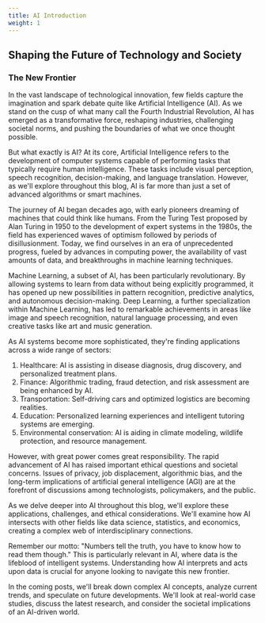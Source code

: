 ```yaml
---
title: AI Introduction
weight: 1
---
```

## Shaping the Future of Technology and Society

### The New Frontier

In the vast landscape of technological innovation, few fields capture the imagination and spark debate quite like Artificial Intelligence (AI). As we stand on the cusp of what many call the Fourth Industrial Revolution, AI has emerged as a transformative force, reshaping industries, challenging societal norms, and pushing the boundaries of what we once thought possible.

But what exactly is AI? At its core, Artificial Intelligence refers to the development of computer systems capable of performing tasks that typically require human intelligence. These tasks include visual perception, speech recognition, decision-making, and language translation. However, as we'll explore throughout this blog, AI is far more than just a set of advanced algorithms or smart machines.

The journey of AI began decades ago, with early pioneers dreaming of machines that could think like humans. From the Turing Test proposed by Alan Turing in 1950 to the development of expert systems in the 1980s, the field has experienced waves of optimism followed by periods of disillusionment. Today, we find ourselves in an era of unprecedented progress, fueled by advances in computing power, the availability of vast amounts of data, and breakthroughs in machine learning techniques.

Machine Learning, a subset of AI, has been particularly revolutionary. By allowing systems to learn from data without being explicitly programmed, it has opened up new possibilities in pattern recognition, predictive analytics, and autonomous decision-making. Deep Learning, a further specialization within Machine Learning, has led to remarkable achievements in areas like image and speech recognition, natural language processing, and even creative tasks like art and music generation.

As AI systems become more sophisticated, they're finding applications across a wide range of sectors:

1. Healthcare: AI is assisting in disease diagnosis, drug discovery, and personalized treatment plans.
2. Finance: Algorithmic trading, fraud detection, and risk assessment are being enhanced by AI.
3. Transportation: Self-driving cars and optimized logistics are becoming realities.
4. Education: Personalized learning experiences and intelligent tutoring systems are emerging.
5. Environmental conservation: AI is aiding in climate modeling, wildlife protection, and resource management.

However, with great power comes great responsibility. The rapid advancement of AI has raised important ethical questions and societal concerns. Issues of privacy, job displacement, algorithmic bias, and the long-term implications of artificial general intelligence (AGI) are at the forefront of discussions among technologists, policymakers, and the public.

As we delve deeper into AI throughout this blog, we'll explore these applications, challenges, and ethical considerations. We'll examine how AI intersects with other fields like data science, statistics, and economics, creating a complex web of interdisciplinary connections.

Remember our motto: "Numbers tell the truth, you have to know how to read them though." This is particularly relevant in AI, where data is the lifeblood of intelligent systems. Understanding how AI interprets and acts upon data is crucial for anyone looking to navigate this new frontier.

In the coming posts, we'll break down complex AI concepts, analyze current trends, and speculate on future developments. We'll look at real-world case studies, discuss the latest research, and consider the societal implications of an AI-driven world.